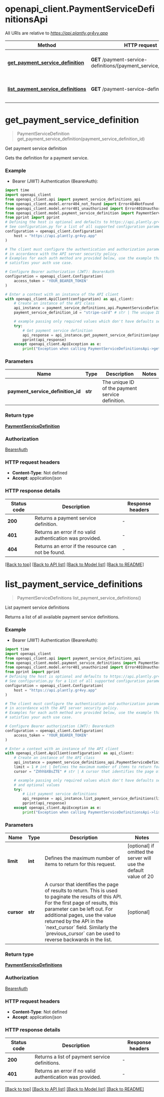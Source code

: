 # openapi_client.PaymentServiceDefinitionsApi

All URIs are relative to *https://api.plantly.gr4vy.app*

Method | HTTP request | Description
------------- | ------------- | -------------
[**get_payment_service_definition**](PaymentServiceDefinitionsApi.md#get_payment_service_definition) | **GET** /payment-service-definitions/{payment_service_definition_id} | Get payment service definition
[**list_payment_service_definitions**](PaymentServiceDefinitionsApi.md#list_payment_service_definitions) | **GET** /payment-service-definitions | List payment service definitions


# **get_payment_service_definition**
> PaymentServiceDefinition get_payment_service_definition(payment_service_definition_id)

Get payment service definition

Gets the definition for a payment service.

### Example

* Bearer (JWT) Authentication (BearerAuth):
```python
import time
import openapi_client
from openapi_client.api import payment_service_definitions_api
from openapi_client.model.error404_not_found import Error404NotFound
from openapi_client.model.error401_unauthorized import Error401Unauthorized
from openapi_client.model.payment_service_definition import PaymentServiceDefinition
from pprint import pprint
# Defining the host is optional and defaults to https://api.plantly.gr4vy.app
# See configuration.py for a list of all supported configuration parameters.
configuration = openapi_client.Configuration(
    host = "https://api.plantly.gr4vy.app"
)

# The client must configure the authentication and authorization parameters
# in accordance with the API server security policy.
# Examples for each auth method are provided below, use the example that
# satisfies your auth use case.

# Configure Bearer authorization (JWT): BearerAuth
configuration = openapi_client.Configuration(
    access_token = 'YOUR_BEARER_TOKEN'
)

# Enter a context with an instance of the API client
with openapi_client.ApiClient(configuration) as api_client:
    # Create an instance of the API class
    api_instance = payment_service_definitions_api.PaymentServiceDefinitionsApi(api_client)
    payment_service_definition_id = "stripe-card" # str | The unique ID of the payment service definition.

    # example passing only required values which don't have defaults set
    try:
        # Get payment service definition
        api_response = api_instance.get_payment_service_definition(payment_service_definition_id)
        pprint(api_response)
    except openapi_client.ApiException as e:
        print("Exception when calling PaymentServiceDefinitionsApi->get_payment_service_definition: %s\n" % e)
```


### Parameters

Name | Type | Description  | Notes
------------- | ------------- | ------------- | -------------
 **payment_service_definition_id** | **str**| The unique ID of the payment service definition. |

### Return type

[**PaymentServiceDefinition**](PaymentServiceDefinition.md)

### Authorization

[BearerAuth](../README.md#BearerAuth)

### HTTP request headers

 - **Content-Type**: Not defined
 - **Accept**: application/json


### HTTP response details
| Status code | Description | Response headers |
|-------------|-------------|------------------|
**200** | Returns a payment service definition. |  -  |
**401** | Returns an error if no valid authentication was provided. |  -  |
**404** | Returns an error if the resource can not be found. |  -  |

[[Back to top]](#) [[Back to API list]](../README.md#documentation-for-api-endpoints) [[Back to Model list]](../README.md#documentation-for-models) [[Back to README]](../README.md)

# **list_payment_service_definitions**
> PaymentServiceDefinitions list_payment_service_definitions()

List payment service definitions

Returns a list of all available payment service definitions.

### Example

* Bearer (JWT) Authentication (BearerAuth):
```python
import time
import openapi_client
from openapi_client.api import payment_service_definitions_api
from openapi_client.model.payment_service_definitions import PaymentServiceDefinitions
from openapi_client.model.error401_unauthorized import Error401Unauthorized
from pprint import pprint
# Defining the host is optional and defaults to https://api.plantly.gr4vy.app
# See configuration.py for a list of all supported configuration parameters.
configuration = openapi_client.Configuration(
    host = "https://api.plantly.gr4vy.app"
)

# The client must configure the authentication and authorization parameters
# in accordance with the API server security policy.
# Examples for each auth method are provided below, use the example that
# satisfies your auth use case.

# Configure Bearer authorization (JWT): BearerAuth
configuration = openapi_client.Configuration(
    access_token = 'YOUR_BEARER_TOKEN'
)

# Enter a context with an instance of the API client
with openapi_client.ApiClient(configuration) as api_client:
    # Create an instance of the API class
    api_instance = payment_service_definitions_api.PaymentServiceDefinitionsApi(api_client)
    limit = 1 # int | Defines the maximum number of items to return for this request. (optional) if omitted the server will use the default value of 20
    cursor = "ZXhhbXBsZTE" # str | A cursor that identifies the page of results to return. This is used to paginate the results of this API.  For the first page of results, this parameter can be left out. For additional pages, use the value returned by the API in the `next_cursor` field. Similarly the `previous_cursor` can be used to reverse backwards in the list. (optional)

    # example passing only required values which don't have defaults set
    # and optional values
    try:
        # List payment service definitions
        api_response = api_instance.list_payment_service_definitions(limit=limit, cursor=cursor)
        pprint(api_response)
    except openapi_client.ApiException as e:
        print("Exception when calling PaymentServiceDefinitionsApi->list_payment_service_definitions: %s\n" % e)
```


### Parameters

Name | Type | Description  | Notes
------------- | ------------- | ------------- | -------------
 **limit** | **int**| Defines the maximum number of items to return for this request. | [optional] if omitted the server will use the default value of 20
 **cursor** | **str**| A cursor that identifies the page of results to return. This is used to paginate the results of this API.  For the first page of results, this parameter can be left out. For additional pages, use the value returned by the API in the &#x60;next_cursor&#x60; field. Similarly the &#x60;previous_cursor&#x60; can be used to reverse backwards in the list. | [optional]

### Return type

[**PaymentServiceDefinitions**](PaymentServiceDefinitions.md)

### Authorization

[BearerAuth](../README.md#BearerAuth)

### HTTP request headers

 - **Content-Type**: Not defined
 - **Accept**: application/json


### HTTP response details
| Status code | Description | Response headers |
|-------------|-------------|------------------|
**200** | Returns a list of payment service definitions. |  -  |
**401** | Returns an error if no valid authentication was provided. |  -  |

[[Back to top]](#) [[Back to API list]](../README.md#documentation-for-api-endpoints) [[Back to Model list]](../README.md#documentation-for-models) [[Back to README]](../README.md)

